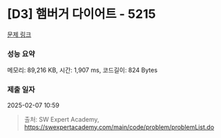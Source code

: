 # [D3] 햄버거 다이어트 - 5215 

[문제 링크](https://swexpertacademy.com/main/code/problem/problemDetail.do?contestProbId=AWT-lPB6dHUDFAVT) 

### 성능 요약

메모리: 89,216 KB, 시간: 1,907 ms, 코드길이: 824 Bytes

### 제출 일자

2025-02-07 10:59



> 출처: SW Expert Academy, https://swexpertacademy.com/main/code/problem/problemList.do